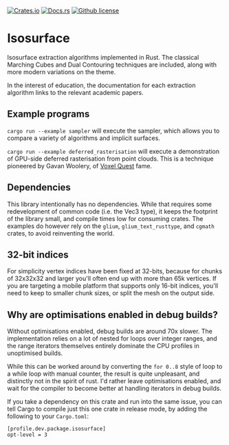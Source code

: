 [![Crates.io](https://img.shields.io/crates/v/isosurface.svg)](https://crates.io/crates/isosurface)
[![Docs.rs](https://docs.rs/isosurface/badge.svg)](https://docs.rs/isosurface)
[![Github license](https://img.shields.io/github/license/swiftcoder/isosurface.svg)](https://github.com/swiftcoder/isosurface/blob/trunk/LICENSE.md)

# Isosurface
Isosurface extraction algorithms implemented in Rust. The classical Marching Cubes and Dual Contouring techniques are included, along with more modern variations on the theme.

In the interest of education, the documentation for each extraction algorithm links to the relevant academic papers.

## Example programs
`cargo run --example sampler` will execute the sampler, which allows you to compare a variety of algorithms and implicit surfaces.

 `cargo run --example deferred_rasterisation` will execute a demonstration of GPU-side deferred rasterisation from point clouds. This is a technique pioneered by Gavan Woolery, of [Voxel Quest](https://www.voxelquest.com) fame.

## Dependencies
This library intentionally has no dependencies. While that requires some redevelopment of common code (i.e. the Vec3 type), it keeps the footprint of the library small, and compile times low for consuming crates. The examples do however rely on the `glium`, `glium_text_rusttype`, and `cgmath` crates, to avoid reinventing the world.

## 32-bit indices
For simplicity vertex indices have been fixed at 32-bits, because for chunks of 32x32x32 and larger you'll often end up with more than 65k vertices. If you are targeting a mobile platform that supports only 16-bit indices, you'll need to keep to smaller chunk sizes, or split the mesh on the output side.

## Why are optimisations enabled in debug builds?
Without optimisations enabled, debug builds are around 70x slower. The implementation relies on a lot of nested for loops over integer ranges, and the range iterators themselves entirely dominate the CPU profiles in unoptimised builds.

While this can be worked around by converting the `for 0..8` style of loop to a while loop with manual counter, the result is quite unpleasant, and distinctly not in the spirit of rust. I'd rather leave optimisations enabled, and wait for the compiler to become better at handling iterators in debug builds.

If you take a dependency on this crate and run into the same issue, you can tell Cargo to compile just this one crate in release mode, by adding the following to your `Cargo.toml`:

```
[profile.dev.package.isosurface]
opt-level = 3
```